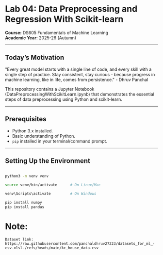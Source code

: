 # Lab 04: Data Preprocessing and Regression With Scikit-learn

**Course:** DS605 Fundamentals of Machine Learning  
**Academic Year:** 2025-26 (Autumn)  

---

## Today’s Motivation
"Every great model starts with a single line of code, and every skill with a single step of practice. Stay consistent, stay curious - because progress in machine learning, like in life, comes from persistence." - Dhruv Panchal

This repository contains a Jupyter Notebook (DataPreprocessingWithScikitLearn.ipynb) that demonstrates the essential steps of data preprocessing using Python and scikit-learn.

---

## Prerequisites
- Python 3.x installed.
- Basic understanding of Python.
- `pip` installed in your terminal/command prompt.

---

## Setting Up the Environment
```bash

python3 -m venv venv

source venv/bin/activate      # On Linux/Mac

venv\Scripts\activate         # On Windows

pip install numpy 
pip install pandas
```


# Note:
    Dataset link: https://raw.githubusercontent.com/panchaldhruv27223/datasets_for_ml_-csv-xlsl-/refs/heads/main/kc_house_data.csv
